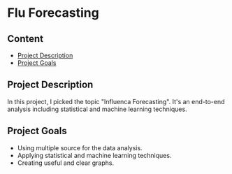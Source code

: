 # Flu Forecasting

## Content
- [Project Description](#project-description)
- [Project Goals](#project-goals)

<a name="project-description"></a>

## Project Description
In this project, I picked the topic "Influenca Forecasting". It's an end-to-end analysis including statistical and machine learning techniques.

<a name="project-goals"></a>

## Project Goals
* Using multiple source for the data analysis. 
* Applying statistical and machine learning techniques.
* Creating useful and clear graphs.

